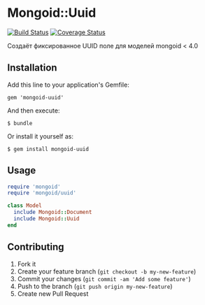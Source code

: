 # Mongoid::Uuid

[![Build Status](https://travis-ci.org/badlamer/mongoid-uuid.png)](https://travis-ci.org/badlamer/mongoid-uuid) [![Coverage Status](https://coveralls.io/repos/badlamer/mongoid-uuid/badge.png?branch=master)](https://coveralls.io/r/badlamer/mongoid-uuid?branch=master)

Создаёт фиксированное UUID поле для моделей mongoid < 4.0

## Installation

Add this line to your application's Gemfile:

    gem 'mongoid-uuid'

And then execute:

    $ bundle

Or install it yourself as:

    $ gem install mongoid-uuid

## Usage

```ruby
require 'mongoid'
require 'mongoid/uuid'

class Model
  include Mongoid::Document
  include Mongoid::Uuid
end
```

## Contributing

1. Fork it
2. Create your feature branch (`git checkout -b my-new-feature`)
3. Commit your changes (`git commit -am 'Add some feature'`)
4. Push to the branch (`git push origin my-new-feature`)
5. Create new Pull Request
